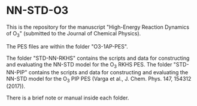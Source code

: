 # NN-STD-O3

This is the repository for the manuscript "High-Energy Reaction Dynamics of O$_{3}$" (submitted to the Journal of Chemical Physics).

The PES files are within the folder "O3-1AP-PES". 

The folder "STD-NN-RKHS" contains the scripts and data for constructing and evaluating the NN-STD model for the O$_{3}$ RKHS PES. The folder "STD-NN-PIP" contains the scripts and data for constructing and evaluating the NN-STD model for the O$_{3}$ PIP PES (Varga et al., J. Chem. Phys. 147, 154312 (2017)).

There is a brief note or manual inside each folder.
